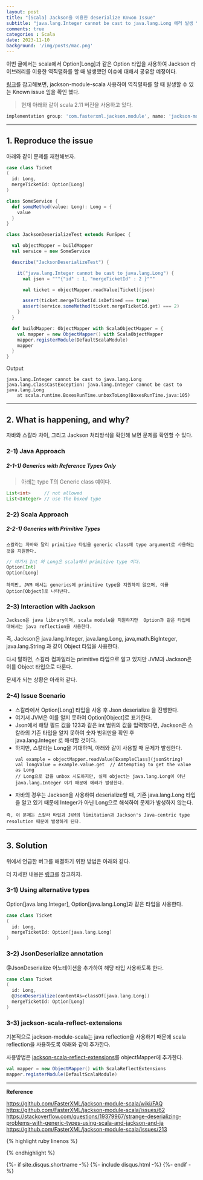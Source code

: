 ```yaml
---
layout: post
title: "[Scala] Jackson을 이용한 deserialize Knwon Issue"
subtitle: "java.lang.Integer cannot be cast to java.lang.Long 에러 발생 및 Solution / scala에서 jackson deserialize issue"    
comments: true
categories : Scala
date: 2023-11-10
background: '/img/posts/mac.png'
---
```


이번 글에서는 scala에서 Option[Long]과 같은 Option 타입을 사용하여 
Jackson 라이브러리를 이용한 역직렬화를 할 때 발생했던 이슈에 대해서 공유할 예정이다.  

[링크](https://github.com/FasterXML/jackson-module-scala/issues/213)를 참고해보면, 
jackson-module-scala 사용하여 역직렬화를 할 때 발생할 수 있는 Known issue 임을 확인 했다.    

> 현재 아래와 같이 scala 2.11 버전을 사용하고 있다.   

```groovy
implementation group: 'com.fasterxml.jackson.module', name: 'jackson-module-scala_2.11', version: '2.9.4'
```

- - - 

## 1. Reproduce the issue

아래와 같이 문제를 재현해보자.   

```scala
case class Ticket
(
  id: Long,
  mergeTicketId: Option[Long]
)

class SomeService {
  def someMethod(value: Long): Long = {
    value
  }
}

class JacksonDeserializeTest extends FunSpec {

  val objectMapper = buildMapper
  val service = new SomeService

  describe("JacksonDeserializeTest") {

    it("java.lang.Integer cannot be cast to java.lang.Long") {
      val json = """{"id" : 1, "mergeTicketId" : 2 }"""

      val ticket = objectMapper.readValue[Ticket](json)

      assert(ticket.mergeTicketId.isDefined === true)
      assert(service.someMethod(ticket.mergeTicketId.get) === 2)
    }
  }

  def buildMapper: ObjectMapper with ScalaObjectMapper = {
    val mapper = new ObjectMapper() with ScalaObjectMapper
    mapper.registerModule(DefaultScalaModule)
    mapper
  }
}
```

Output

```
java.lang.Integer cannot be cast to java.lang.Long
java.lang.ClassCastException: java.lang.Integer cannot be cast to java.lang.Long
	at scala.runtime.BoxesRunTime.unboxToLong(BoxesRunTime.java:105)
```

- - -

## 2. What is happening, and why?   

자바와 스칼라 차이, 그리고 Jackson 처리방식을 확인해 보면 문제를 확인할 수 있다.   

### 2-1) Java Approach   

##### 2-1-1) Generics with Reference Types Only   

> 아래는 type T의 Generic class 예이다.   

```java
List<int>     // not allowed   
List<Integer> // use the boxed type
```


### 2-2) Scala Approach   

##### 2-2-1) Generics with Primitive Types  

`스칼라는 자바와 달리 primitive 타입을 generic class에 type argument로 사용하는 것을 지원한다.`    

```scala
// 여기서 Int 와 Long은 scala에서 primitive type 이다.   
Option[Int]    
Option[Long]   
```

`하지만, JVM 에서는 generics에 primitive type을 지원하지 않으며, 이를 Option[Object]로 나타낸다.`        


### 2-3) Interaction with Jackson   

`Jackson은 java library이며, scala module을 지원하지만 
Option과 같은 타입에 대해서는 java reflection을 사용한다.`   

즉, Jackson은 java.lang.Integer, java.lang.Long, java,math.BigInteger, java.lang.String 
과 같이 Object 타입을 사용한다.     

다시 말하면, 스칼라 컴파일러는 primitive 타입으로 알고 있지만 JVM과 Jackson은 이를 Object 타입으로 
다룬다.   

문제가 되는 상황은 아래와 같다.   

### 2-4) Issue Scenario   

- 스칼라에서 Option[Long] 타입을 사용 후 Json deserialize 을 진행한다.   
- 여기서 JVM은 이를 알지 못하여 Option[Object]로 표기한다.   
- Json에서 해당 필드 값을 123과 같은 int 범위의 값을 입력했다면, Jackson은 스칼라의 기존 타입을 알지 못하여 숫자 범위만을 확인 후   
java.lang.Integer 로 해석할 것이다.    
- 하지만, 스칼라는 Long을 기대하며, 아래와 같이 사용할 때 문제가 발생한다.    
    ```
    val example = objectMapper.readValue[ExampleClass](jsonString)
    val longValue = example.value.get  // Attempting to get the value as Long
    // Long으로 값을 unbox 시도하지만, 실제 object는 java.lang.Long이 아닌 java.lang.Integer 이기 때문에 에러가 발생한다.  
    ```
- 자바의 경우는 Jackson을 사용하여 deserialize할 때, 기존 java.lang.Long 타입을 알고 있기 때문에 Integer가 아닌 Long으로 해석하여 
문제가 발생하지 않는다.   

`즉, 이 문제는 스칼라 타입과 JVM의 limitation과 Jackson's Java-centric type resolution 때문에 발생하게 된다.`   

- - - 

## 3. Solution   

위에서 언급한 버그를 해결하기 위한 방법은 아래와 같다.  

더 자세한 내용은 [링크](https://github.com/FasterXML/jackson-module-scala/wiki/FAQ)를 참고하자.   

### 3-1) Using alternative types  

Option[java.lang.Integer], Option[java.lang.Long]과 같은 타입을 사용한다.  

```scala
case class Ticket
(
  id: Long,
  mergeTicketId: Option[java.lang.Long]
)
```

### 3-2) JsonDeserialize annotation   

@JsonDeserialize 어노테이션을 추가하여 해당 타입 사용하도록 한다.   

```scala
case class Ticket
(
  id: Long,
  @JsonDeserialize(contentAs=classOf[java.lang.Long])
  mergeTicketId: Option[Long]
)
```

### 3-3) jackson-scala-reflect-extensions    

기본적으로 jackson-module-scala는 java reflection을 사용하기 때문에 
scala reflection을 사용하도록 아래와 같이 추가한다.   

사용방법은 
[jackson-scala-reflect-extensions](https://github.com/pjfanning/jackson-scala-reflect-extensions?tab=readme-ov-file)를 objectMapper에 추가한다.   

```scala
val mapper = new ObjectMapper() with ScalaReflectExtensions
mapper.registerModule(DefaultScalaModule)
```

- - - 

**Reference**    

<https://github.com/FasterXML/jackson-module-scala/wiki/FAQ>  
<https://github.com/FasterXML/jackson-module-scala/issues/62>   
<https://stackoverflow.com/questions/19379967/strange-deserializing-problems-with-generic-types-using-scala-and-jackson-and-ja>   
<https://github.com/FasterXML/jackson-module-scala/issues/213>   

{% highlight ruby linenos %}

{% endhighlight %}


{%- if site.disqus.shortname -%}
    {%- include disqus.html -%}
{%- endif -%}

